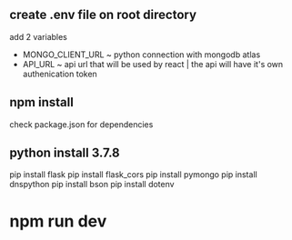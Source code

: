 ## create .env file on root directory
add 2 variables
- MONGO_CLIENT_URL ~ python connection with mongodb atlas
- API_URL ~ api url that will be used by react | the api will have it's own authenication token

## npm install
check package.json for dependencies

## python install 3.7.8
pip install flask
pip install flask_cors
pip install pymongo
pip install dnspython
pip install bson
pip install dotenv

# npm run dev
